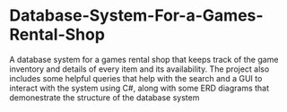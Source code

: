 # Database-System-For-a-Games-Rental-Shop
A database system for a games rental shop that keeps track of the game inventory and details of every item and its availability. The project also includes some helpful queries that help with the search and a GUI to interact with the system using C#, along with some ERD diagrams that demonestrate the structure of the database system
